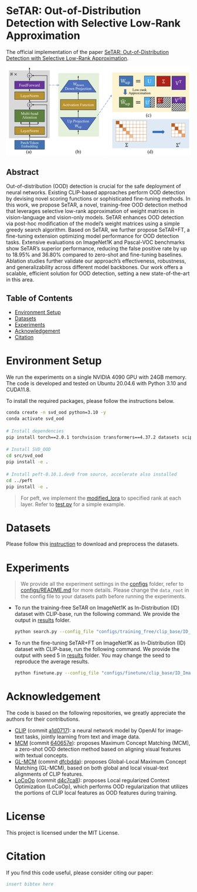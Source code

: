 # SeTAR: Out-of-Distribution Detection with Selective Low-Rank Approximation

The official implementation of the paper [SeTAR: Out-of-Distribution Detection with Selective Low-Rank Approximation](https://arxiv.org/abs/2406.12629).

![Overview](./assests/images/overview.png)

## Abstract

Out-of-distribution (OOD) detection is crucial for the safe deployment of neural networks. Existing CLIP-based approaches perform OOD detection by devising novel scoring functions or sophisticated fine-tuning methods. In this work, we propose SeTAR, a novel, training-free OOD detection method that leverages selective low-rank approximation of weight matrices in vision-language and vision-only models. SeTAR enhances OOD detection via post-hoc modification of the model’s weight matrices using a simple greedy search algorithm. Based on SeTAR, we further propose SeTAR+FT, a fine-tuning extension optimizing model performance for OOD detection tasks. Extensive evaluations on ImageNet1K and Pascal-VOC benchmarks show SeTAR’s superior performance, reducing the false positive rate by up to 18.95% and 36.80% compared to zero-shot and fine-tuning baselines. Ablation studies further validate our approach’s effectiveness, robustness, and generalizability across different model backbones. Our work offers a scalable, efficient solution for OOD detection, setting a new state-of-the-art in this area.

## Table of Contents

- [Environment Setup](#environment-setup)
- [Datasets](#datasets)
- [Experiments](#experiments)
- [Acknowledgement](#acknowledgement)
- [Citation](#citation)


# Environment Setup

We run the experiments on a single NVIDIA 4090 GPU with 24GB memory. The code is developed and tested on Ubuntu 20.04.6 with Python 3.10 and CUDA11.8.

To install the required packages, please follow the instructions below.

```bash
conda create -n svd_ood python=3.10 -y
conda activate svd_ood

# Install dependencies
pip install torch==2.0.1 torchvision transformers==4.37.2 datasets scipy scikit-learn matplotlib seaborn pandas tqdm ftfy timm tensorboard

# Install SVD_OOD
cd src/svd_ood
pip install -e .

# Install peft-0.10.1.dev0 from source, accelerate also installed
cd ../peft
pip install -e .
```

> For peft, we implement the [modified_lora](src/peft/peft/tuners/modified_lora) to specified rank at each layer. Refer to [test.py](src/peft/peft/tuners/modified_lora/test.py) for a simple example.

# Datasets

Please follow this [instruction](./data/README.md) to download and preprocess the datasets.

# Experiments

> We provide all the experiment settings in the [configs](./configs/) folder, refer to [configs/README.md](./configs/README.md) for more details. Please change the `data_root` in the config file to your datasets path before running the experiments.

- To run the training-free SeTAR on ImageNet1K as In-Distribution (ID) dataset with CLIP-base, run the following command. We provide the output in [results](results/training-free/clip_base/ID_ImageNet1K/SeTAR) folder.

    ```bash
    python search.py --config_file "configs/training_free/clip_base/ID_ImageNet/SeTAR.json"
    ```


- To run the fine-tuning SeTAR+FT on ImageNet1K as In-Distribution (ID) dataset with CLIP-base, run the following command. We provide the output with seed 5 in [results](results/finetune/clip_base/ID_ImageNet1K/SeTAR+FT) folder. You may change the seed to reproduce the average results.

    ```bash
    python finetune.py --config_file "configs/finetune/clip_base/ID_ImageNet1K/SeTAR+FT.json"
    ```


# Acknowledgement

The code is based on the following repositories, we greatly appreciate the authors for their contributions.

- [CLIP](https://github.com/openai/CLIP/tree/main) (commit [a1d0717](https://github.com/openai/CLIP/tree/a1d071733d7111c9c014f024669f959182114e33/clip)): a neural network model by OpenAI for image-text tasks, jointly learning from text and image data.
- [MCM](https://github.com/deeplearning-wisc/MCM) (commit [640657e](https://github.com/deeplearning-wisc/MCM/tree/640657ea67cb961045e0999301a6b8101dad65ba)): proposes Maximum Concept Matching (MCM), a zero-shot OOD detection method based on aligning visual features with textual concepts.
- [GL-MCM](https://github.com/atsumiyai/gl-mcm) (commit [dfcbdda](https://github.com/AtsuMiyai/GL-MCM/tree/dfcbddac2533e26f2ff16c1762c0965fc305f703)): proposes Global-Local Maximum Concept Matching (GL-MCM), based on both global and local visual-text alignments of CLIP features.
- [LoCoOp](https://github.com/AtsuMiyai/LoCoOp) (commit [d4c7ca8](https://github.com/AtsuMiyai/LoCoOp/tree/d4c7ca8534a09091aa4de37c4edd938a06d5bb6f)): proposes Local regularized Context Optimization (LoCoOp), which performs OOD regularization that utilizes the portions of CLIP local features as OOD features during training.


# License

This project is licensed under the MIT License.


# Citation

If you find this code useful, please consider citing our paper:

```bibtex
insert bibtex here
```